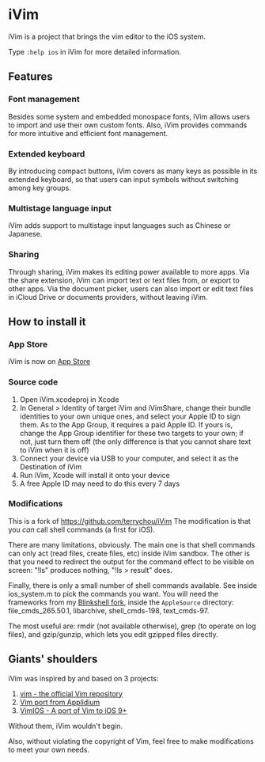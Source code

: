 # iVim

iVim is a project that brings the vim editor to the iOS system.

Type `:help ios` in iVim for more detailed information.

## Features

### Font management

Besides some system and embedded monospace fonts, iVim allows users to import and use their own custom fonts.
Also, iVim provides commands for more intuitive and efficient font management.

### Extended keyboard

By introducing compact buttons, iVim covers as many keys as possible in its extended keyboard, so that users can input symbols without switching among key groups.

### Multistage language input

iVim adds support to multistage input languages such as Chinese or Japanese. 

### Sharing

Through sharing, iVim makes its editing power available to more apps.
Via the share extension, iVim can import text or text files from, or export to other apps.
Via the document picker, users can also import or edit text files in iCloud Drive or documents providers, without leaving iVim.


## How to install it

### App Store
iVim is now on [App Store](https://itunes.apple.com/us/app/ivim/id1266544660?mt=8)

### Source code
1. Open iVim.xcodeproj in Xcode
2. In General > Identity of target iVim and iVimShare, change their bundle identities to your own unique ones, and select your Apple ID to sign them. As to the App Group, it requires a paid Apple ID. If yours is, change the App Group identifier for these two targets to your own; if not, just turn them off (the only difference is that you cannot share text to iVim when it is off)
3. Connect your device via USB to your computer, and select it as the Destination of iVim
4. Run iVim, Xcode will install it onto your device
5. A free Apple ID may need to do this every 7 days

### Modifications

This is a fork of https://github.com/terrychou/iVim
The modification is that you *can* call shell commands (a first for iOS). 

There are many limitations, obviously. The main one is that shell commands can only act (read files, create files, etc) inside iVim sandbox. The other is that you need to redirect the output for the command effect to be visible on screen: "!ls" produces nothing, "!ls > result" does. 

Finally, there is only a small number of shell commands available. See inside ios_system.m to pick the commands you want. You will need the frameworks from my [Blinkshell fork](https://github.com/holzschu/blink), inside the `AppleSource` directory: file_cmds_265.50.1, libarchive, shell_cmds-198, text_cmds-97. 

The most useful are: rmdir (not available otherwise), grep (to operate on log files), and gzip/gunzip, which lets you edit gzipped files directly. 

## Giants' shoulders

iVim was inspired by and based on 3 projects:
1. [vim - the official Vim repository](https://github.com/vim/vim)
2. [Vim port from Applidium](https://github.com/applidium/Vim)
3. [VimIOS - A port of Vim to iOS 9+](https://github.com/larki/VimIOS)

Without them, iVim wouldn't begin.

Also, without violating the copyright of Vim, feel free to make modifications to meet your own needs.
